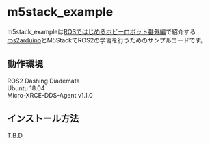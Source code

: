 # m5stack_example

m5stack_exampleは[ROSではじめるホビーロボット番外編](https://koso2-dan.booth.pm/items/2026421)で紹介する[ros2arduino](https://github.com/ROBOTIS-GIT/ros2arduino)とM5StackでROS2の学習を行うためのサンプルコードです。

## 動作環境
ROS2 Dashing Diademata  
Ubuntu 18.04  
Micro-XRCE-DDS-Agent v1.1.0

## インストール方法
T.B.D